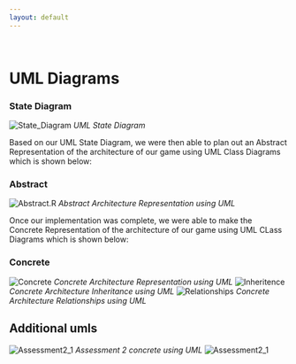 ```yaml
---
layout: default
---
```

‍‍
# UML Diagrams

### State Diagram
![State_Diagram](/media/State_Diagram_4.png)
*UML State Diagram*

Based on our UML State Diagram, we were then able to plan out an Abstract Representation of the architecture of our game using UML Class Diagrams which is shown below: 

### Abstract ###
![Abstract.R](/media/Abstract%20Architecture.png)
*Abstract Architecture Representation using UML*

Once our implementation was complete, we were able to make the Concrete Representation of the architecture of our game using UML CLass Diagrams which is shown below:

### Concrete ###
![Concrete](/media/concrete.png)
*Concrete Architecture Representation using UML*
![Inheritence](/media/inheritence.png)
*Concrete Architecture Inheritance using UML*
![Relationships](/media/relationships.png)
*Concrete Architecture Relationships using UML*


## Additional umls ###

![Assessment2_1](/media/uml_assess2_1.png)
*Assessment 2 concrete using UML*
![Assessment2_1](/media/uml_assess2_2.png)

